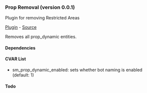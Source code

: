 ### Prop Removal (version 0.0.1)
Plugin for removing Restricted Areas

[Plugin](plugins/prop_dynamic.smx?raw=true) - [Source](scripting/prop_dynamic.sp)

Removes all prop_dynamic entities.

#### Dependencies

#### CVAR List
 * sm_prop_dynamic_enabled: sets whether bot naming is enabled (default: 1)

#### Todo

